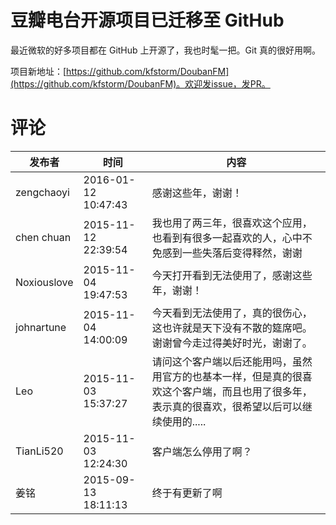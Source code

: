 # 豆瓣电台开源项目已迁移至 GitHub

最近微软的好多项目都在 GitHub 上开源了，我也时髦一把。Git 真的很好用啊。

项目新地址：[https://github.com/kfstorm/DoubanFM](https://github.com/kfstorm/DoubanFM)。欢迎发issue，发PR。

# 评论

发布者 | 时间 | 内容
--- | --- | ---
zengchaoyi | 2016-01-12 10:47:43 | 感谢这些年，谢谢！
chen chuan | 2015-11-12 22:39:54 | 我也用了两三年，很喜欢这个应用，也看到有很多一起喜欢的人，心中不免感到一些失落后变得释然，谢谢
Noxiouslove | 2015-11-04 19:47:53 | 今天打开看到无法使用了，感谢这些年，谢谢！
johnartune | 2015-11-04 14:00:09 | 今天看到无法使用了，真的很伤心，这也许就是天下没有不散的筵席吧。<br/>谢谢曾今走过得美好时光，谢谢了。
Leo | 2015-11-03 15:37:27 | 请问这个客户端以后还能用吗，虽然用官方的也基本一样，但是真的很喜欢这个客户端，而且也用了很多年，表示真的很喜欢，很希望以后可以继续使用的.....
TianLi520 | 2015-11-03 12:24:30 | 客户端怎么停用了啊？
姜铭 | 2015-09-13 18:11:13 | 终于有更新了啊
